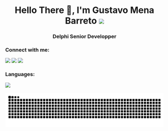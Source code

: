 <h1 align="center">Hello There 👋, I'm Gustavo Mena Barreto <img src=https://github.com/TheDudeThatCode/TheDudeThatCode/blob/master/Assets/headbang.gif width="45"></h1> 
<h3 align="center">Delphi Senior Developper</h3>


<h3 align="left">Connect with me:</h3>
<p align="left">
  <a href = "mailto:gustavo.barreto@aquasoft.com.br"><img src="https://img.shields.io/badge/Gmail-D14836?style=for-the-badge&logo=gmail&logoColor=white" target="_blank"></a>
  <a href="https://www.linkedin.com/in/gustavomenabarreto" target="_blank"><img src="https://img.shields.io/badge/-LinkedIn-%230077B5?style=for-the-badge&logo=linkedin&logoColor=white" target="_blank"></a>
  <a href="https://www.instagram.com/forcecoding/" target="_blank"><img src="https://img.shields.io/badge/-Instagram-%23E4405F?style=for-the-badge&logo=instagram&logoColor=white" target="_blank"></a>   
</p>

<h3 align="left">Languages:</h3>
<div>
<a href="https://github.com/gustavomenabarreto">
<img height="100em" src="https://github-readme-stats.vercel.app/api/top-langs/?username=gustavomenabarreto&layout=compact&langs_count=7&theme=dracula"/> 
</div>

![Snake animation](https://github.com/gustavomenabarreto/gustavomenabarreto/blob/output/github-contribution-grid-snake.svg)


